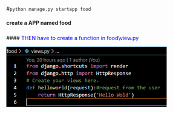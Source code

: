 

#`python manage.py startapp food`


#### create a APP named food
##### 
####<span style="color:blue">
THEN have to create a function in food\view.py
</span>

![concept](img\03.PNG)

